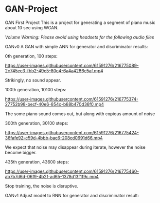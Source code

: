 # GAN-Project
GAN First Project
This is a project for generating a segment of piano music about 10 sec using WGAN.

*Volume Warning: Please avoid using headsets for the following audio files*

GANv0 A GAN with simple ANN for generator and discriminator
results:

0th generation, 100 steps: 

https://user-images.githubusercontent.com/61591276/216775089-2c745ee3-fbb2-49e5-80c4-6a4a4286e5af.mp4

Strikingly, no sound appear.

100th generation, 10100 steps: 

https://user-images.githubusercontent.com/61591276/216775374-27752b98-becf-40e6-854c-b88b470d36f0.mp4

The some piano sound comes out, but along with copious amount of noise

300th generation, 30100 steps: 

https://user-images.githubusercontent.com/61591276/216775424-36fafe92-c59d-4bbb-bac6-208cd0691d66.mp4

We expect that noise may disappear during iterate, however the noise become bigger.

435th generation, 43600 steps: 

https://user-images.githubusercontent.com/61591276/216775460-ab7b7d6d-06f9-4b2f-ad65-1378d13f1f9c.mp4

Stop training, the noise is disruptive.



GANv1 Adjust model to RNN for generator and discriminator
result:



